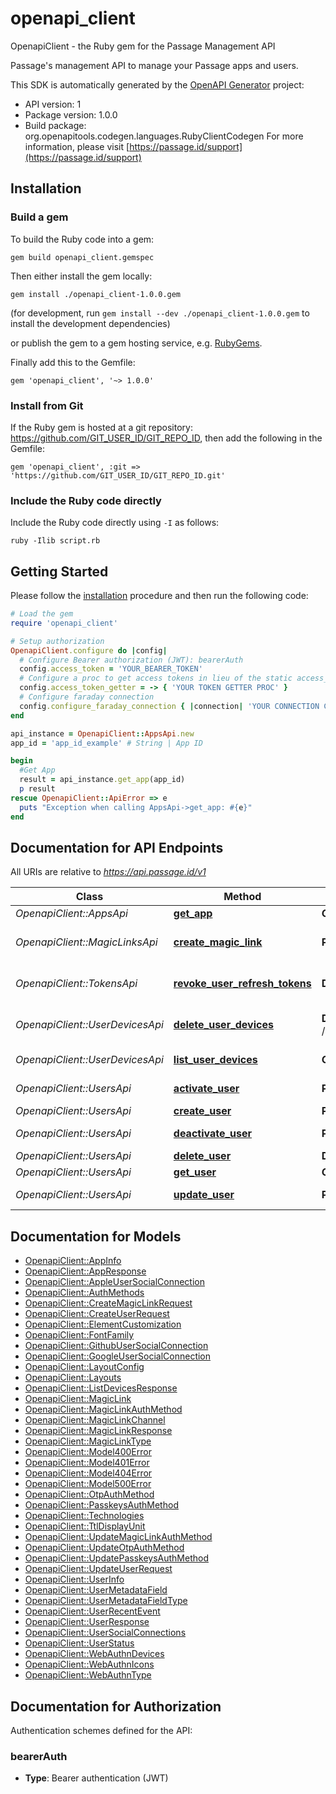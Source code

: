 # openapi_client

OpenapiClient - the Ruby gem for the Passage Management API

Passage's management API to manage your Passage apps and users.

This SDK is automatically generated by the [OpenAPI Generator](https://openapi-generator.tech) project:

- API version: 1
- Package version: 1.0.0
- Build package: org.openapitools.codegen.languages.RubyClientCodegen
For more information, please visit [https://passage.id/support](https://passage.id/support)

## Installation

### Build a gem

To build the Ruby code into a gem:

```shell
gem build openapi_client.gemspec
```

Then either install the gem locally:

```shell
gem install ./openapi_client-1.0.0.gem
```

(for development, run `gem install --dev ./openapi_client-1.0.0.gem` to install the development dependencies)

or publish the gem to a gem hosting service, e.g. [RubyGems](https://rubygems.org/).

Finally add this to the Gemfile:

    gem 'openapi_client', '~> 1.0.0'

### Install from Git

If the Ruby gem is hosted at a git repository: https://github.com/GIT_USER_ID/GIT_REPO_ID, then add the following in the Gemfile:

    gem 'openapi_client', :git => 'https://github.com/GIT_USER_ID/GIT_REPO_ID.git'

### Include the Ruby code directly

Include the Ruby code directly using `-I` as follows:

```shell
ruby -Ilib script.rb
```

## Getting Started

Please follow the [installation](#installation) procedure and then run the following code:

```ruby
# Load the gem
require 'openapi_client'

# Setup authorization
OpenapiClient.configure do |config|
  # Configure Bearer authorization (JWT): bearerAuth
  config.access_token = 'YOUR_BEARER_TOKEN'
  # Configure a proc to get access tokens in lieu of the static access_token configuration
  config.access_token_getter = -> { 'YOUR TOKEN GETTER PROC' } 
  # Configure faraday connection
  config.configure_faraday_connection { |connection| 'YOUR CONNECTION CONFIG PROC' }
end

api_instance = OpenapiClient::AppsApi.new
app_id = 'app_id_example' # String | App ID

begin
  #Get App
  result = api_instance.get_app(app_id)
  p result
rescue OpenapiClient::ApiError => e
  puts "Exception when calling AppsApi->get_app: #{e}"
end

```

## Documentation for API Endpoints

All URIs are relative to *https://api.passage.id/v1*

Class | Method | HTTP request | Description
------------ | ------------- | ------------- | -------------
*OpenapiClient::AppsApi* | [**get_app**](docs/AppsApi.md#get_app) | **GET** /apps/{app_id} | Get App
*OpenapiClient::MagicLinksApi* | [**create_magic_link**](docs/MagicLinksApi.md#create_magic_link) | **POST** /apps/{app_id}/magic-links | Create Embeddable Magic Link
*OpenapiClient::TokensApi* | [**revoke_user_refresh_tokens**](docs/TokensApi.md#revoke_user_refresh_tokens) | **DELETE** /apps/{app_id}/users/{user_id}/tokens | Revokes refresh tokens
*OpenapiClient::UserDevicesApi* | [**delete_user_devices**](docs/UserDevicesApi.md#delete_user_devices) | **DELETE** /apps/{app_id}/users/{user_id}/devices/{device_id} | Delete a device for a user
*OpenapiClient::UserDevicesApi* | [**list_user_devices**](docs/UserDevicesApi.md#list_user_devices) | **GET** /apps/{app_id}/users/{user_id}/devices | List User Devices
*OpenapiClient::UsersApi* | [**activate_user**](docs/UsersApi.md#activate_user) | **PATCH** /apps/{app_id}/users/{user_id}/activate | Activate User
*OpenapiClient::UsersApi* | [**create_user**](docs/UsersApi.md#create_user) | **POST** /apps/{app_id}/users | Create User
*OpenapiClient::UsersApi* | [**deactivate_user**](docs/UsersApi.md#deactivate_user) | **PATCH** /apps/{app_id}/users/{user_id}/deactivate | Deactivate User
*OpenapiClient::UsersApi* | [**delete_user**](docs/UsersApi.md#delete_user) | **DELETE** /apps/{app_id}/users/{user_id} | Delete User
*OpenapiClient::UsersApi* | [**get_user**](docs/UsersApi.md#get_user) | **GET** /apps/{app_id}/users/{user_id} | Get User
*OpenapiClient::UsersApi* | [**update_user**](docs/UsersApi.md#update_user) | **PATCH** /apps/{app_id}/users/{user_id} | Update User


## Documentation for Models

 - [OpenapiClient::AppInfo](docs/AppInfo.md)
 - [OpenapiClient::AppResponse](docs/AppResponse.md)
 - [OpenapiClient::AppleUserSocialConnection](docs/AppleUserSocialConnection.md)
 - [OpenapiClient::AuthMethods](docs/AuthMethods.md)
 - [OpenapiClient::CreateMagicLinkRequest](docs/CreateMagicLinkRequest.md)
 - [OpenapiClient::CreateUserRequest](docs/CreateUserRequest.md)
 - [OpenapiClient::ElementCustomization](docs/ElementCustomization.md)
 - [OpenapiClient::FontFamily](docs/FontFamily.md)
 - [OpenapiClient::GithubUserSocialConnection](docs/GithubUserSocialConnection.md)
 - [OpenapiClient::GoogleUserSocialConnection](docs/GoogleUserSocialConnection.md)
 - [OpenapiClient::LayoutConfig](docs/LayoutConfig.md)
 - [OpenapiClient::Layouts](docs/Layouts.md)
 - [OpenapiClient::ListDevicesResponse](docs/ListDevicesResponse.md)
 - [OpenapiClient::MagicLink](docs/MagicLink.md)
 - [OpenapiClient::MagicLinkAuthMethod](docs/MagicLinkAuthMethod.md)
 - [OpenapiClient::MagicLinkChannel](docs/MagicLinkChannel.md)
 - [OpenapiClient::MagicLinkResponse](docs/MagicLinkResponse.md)
 - [OpenapiClient::MagicLinkType](docs/MagicLinkType.md)
 - [OpenapiClient::Model400Error](docs/Model400Error.md)
 - [OpenapiClient::Model401Error](docs/Model401Error.md)
 - [OpenapiClient::Model404Error](docs/Model404Error.md)
 - [OpenapiClient::Model500Error](docs/Model500Error.md)
 - [OpenapiClient::OtpAuthMethod](docs/OtpAuthMethod.md)
 - [OpenapiClient::PasskeysAuthMethod](docs/PasskeysAuthMethod.md)
 - [OpenapiClient::Technologies](docs/Technologies.md)
 - [OpenapiClient::TtlDisplayUnit](docs/TtlDisplayUnit.md)
 - [OpenapiClient::UpdateMagicLinkAuthMethod](docs/UpdateMagicLinkAuthMethod.md)
 - [OpenapiClient::UpdateOtpAuthMethod](docs/UpdateOtpAuthMethod.md)
 - [OpenapiClient::UpdatePasskeysAuthMethod](docs/UpdatePasskeysAuthMethod.md)
 - [OpenapiClient::UpdateUserRequest](docs/UpdateUserRequest.md)
 - [OpenapiClient::UserInfo](docs/UserInfo.md)
 - [OpenapiClient::UserMetadataField](docs/UserMetadataField.md)
 - [OpenapiClient::UserMetadataFieldType](docs/UserMetadataFieldType.md)
 - [OpenapiClient::UserRecentEvent](docs/UserRecentEvent.md)
 - [OpenapiClient::UserResponse](docs/UserResponse.md)
 - [OpenapiClient::UserSocialConnections](docs/UserSocialConnections.md)
 - [OpenapiClient::UserStatus](docs/UserStatus.md)
 - [OpenapiClient::WebAuthnDevices](docs/WebAuthnDevices.md)
 - [OpenapiClient::WebAuthnIcons](docs/WebAuthnIcons.md)
 - [OpenapiClient::WebAuthnType](docs/WebAuthnType.md)


## Documentation for Authorization


Authentication schemes defined for the API:
### bearerAuth

- **Type**: Bearer authentication (JWT)


